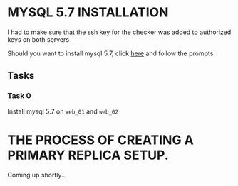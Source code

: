 # MYSQL 5.7 INSTALLATION

I had to make sure that the ssh key for the checker was added to authorized keys on both servers

Should you want to install mysql 5.7, click [here](https://docs.google.com/document/d/1btVRofXP75Cj90_xq2x8AmzuMPOKq6D_Dt_SCDD6GrU/edit#heading=h.nu0sqigqw1o9) and follow the prompts.

## Tasks

### Task 0

Install mysql 5.7 on `web_01` and `web_02`

# THE PROCESS OF CREATING A PRIMARY REPLICA SETUP.

Coming up shortly...
